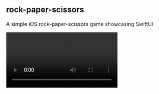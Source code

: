 ## rock-paper-scissors
A simple iOS rock-paper-scissors game showcasing SwiftUI

<video src="https://user-images.githubusercontent.com/1889828/180827022-589885a8-6518-46fd-99ff-cbd89997087c.mp4" />

## `Screen Shots`

<table style="padding:10px">
    <tr>
        <td> 
            <img src="https://user-images.githubusercontent.com/1889828/180827524-6d069f8b-f240-42ca-8455-e879523eecab.png" alt="Initial Screen" width="279px" />
        </td>
        <td>
            <img src="https://user-images.githubusercontent.com/1889828/180827577-656027a0-ade1-4ebc-ae17-95ab331873cf.png" alt="Victory" width="279px" />
        </td>
    </tr>
    <tr>
        <td>
            <img src="https://user-images.githubusercontent.com/1889828/180827636-581f12d8-3eb2-44a9-822a-d72651a9f123.png" alt="Draw" width="279px" />
        </td>
        <td>
            <img src="https://user-images.githubusercontent.com/1889828/180827697-9efb2cfa-a22e-402a-b6b1-782fea426af4.png" alt="Defeat" width="279px" />
        </td>
    </tr>
</table>
